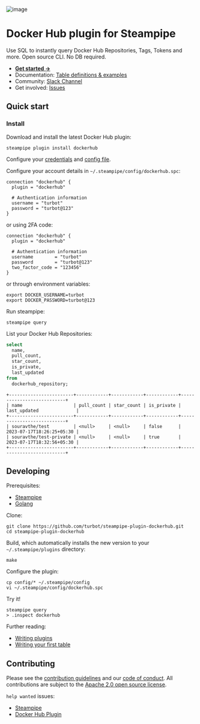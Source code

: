 ![image](https://hub.steampipe.io/images/plugins/turbot/dockerhub-social-graphic.png)

# Docker Hub plugin for Steampipe

Use SQL to instantly query Docker Hub Repositories, Tags, Tokens and more. Open source CLI. No DB required.

- **[Get started ->](https://hub.steampipe.io/plugins/turbot/dockerhub)**
- Documentation: [Table definitions & examples](https://hub.steampipe.io/plugins/turbot/dockerhub/tables)
- Community: [Slack Channel](https://steampipe.io/community/join)
- Get involved: [Issues](https://github.com/turbot/steampipe-plugin-dockerhub/issues)

## Quick start

### Install

Download and install the latest Docker Hub plugin:

```shell
steampipe plugin install dockerhub
```

Configure your [credentials](https://hub.steampipe.io/plugins/turbot/dockerhub#credentials) and [config file](https://hub.steampipe.io/plugins/turbot/dockerhub#configuration).

Configure your account details in `~/.steampipe/config/dockerhub.spc`:

```hcl
connection "dockerhub" {
  plugin = "dockerhub"

  # Authentication information
  username = "turbot"
  password = "turbot@123"
}
```

or using 2FA code:

```hcl
connection "dockerhub" {
  plugin = "dockerhub"

  # Authentication information
  username        = "turbot"
  password        = "turbot@123"
  two_factor_code = "123456"
}
```

or through environment variables:

```shell
export DOCKER_USERNAME=turbot
export DOCKER_PASSWORD=turbot@123
```

Run steampipe:

```shell
steampipe query
```

List your Docker Hub Repositories:

```sql
select
  name,
  pull_count,
  star_count,
  is_private,
  last_updated
from
  dockerhub_repository;
```

```
+------------------------+------------+------------+------------+---------------------------+
| name                   | pull_count | star_count | is_private | last_updated              |
+------------------------+------------+------------+------------+---------------------------+
| souravthe/test         | <null>     | <null>     | false      | 2023-07-17T18:26:25+05:30 |
| souravthe/test-private | <null>     | <null>     | true       | 2023-07-17T18:32:56+05:30 |
+------------------------+------------+------------+------------+---------------------------+
```

## Developing

Prerequisites:

- [Steampipe](https://steampipe.io/downloads)
- [Golang](https://golang.org/doc/install)

Clone:

```shell
git clone https://github.com/turbot/steampipe-plugin-dockerhub.git
cd steampipe-plugin-dockerhub
```

Build, which automatically installs the new version to your `~/.steampipe/plugins` directory:

```shell
make
```

Configure the plugin:

```shell
cp config/* ~/.steampipe/config
vi ~/.steampipe/config/dockerhub.spc
```

Try it!

```shell
steampipe query
> .inspect dockerhub
```

Further reading:

- [Writing plugins](https://steampipe.io/docs/develop/writing-plugins)
- [Writing your first table](https://steampipe.io/docs/develop/writing-your-first-table)

## Contributing

Please see the [contribution guidelines](https://github.com/turbot/steampipe/blob/main/CONTRIBUTING.md) and our [code of conduct](https://github.com/turbot/steampipe/blob/main/CODE_OF_CONDUCT.md). All contributions are subject to the [Apache 2.0 open source license](https://github.com/turbot/steampipe-plugin-dockerhub/blob/main/LICENSE).

`help wanted` issues:

- [Steampipe](https://github.com/turbot/steampipe/labels/help%20wanted)
- [Docker Hub Plugin](https://github.com/turbot/steampipe-plugin-dockerhub/labels/help%20wanted)
